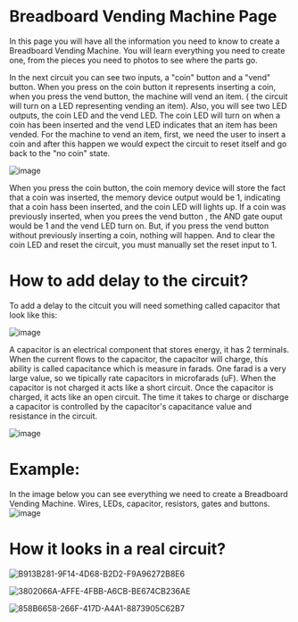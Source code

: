 # Breadboard Vending Machine Page
In this page you will have all the information you need to know to create a Breadboard Vending Machine. You will learn everything you need to create one, from the pieces you need to photos to see where the parts go.


In the next circuit you can see two inputs, a "coin"  button and a "vend" button. When you press on the coin button it represents inserting a coin, when you press the vend button, the machine will vend an item. ( the circuit will turn on a LED representing vending an item). Also, you will see two LED outputs, the coin LED and the vend LED. The coin LED will turn on when a coin has been inserted and the vend LED indicates that an item has been vended. For the machine to vend an item, first, we need the user to insert a coin and after this happen we would expect the circuit to reset itself and go back to the "no coin" state. 

![image](https://github.com/user-attachments/assets/17c213fd-ce4c-4c1c-8cd8-41627b6789c9)

When you press the coin button, the coin memory device will store the fact that a coin was inserted, the memory device output would be 1, indicating that a coin hass been inserted, and the coin LED will lights up. If a coin was previously inserted, when you prees the vend button , the AND gate ouput would be 1 and the vend LED turn on. But, if you press the vend button without previously inserting a coin, nothing will happen. And to clear the coin LED and reset the circuit, you must manually set the reset input to 1.

# How to add delay to the circuit?

To add a delay to the citcuit you will need something called capacitor that look like this:

![image](https://github.com/user-attachments/assets/69056ed1-fe68-4664-8be9-6ce946765368)

A capacitor is an electrical component that stores energy, it has 2 terminals. When the current flows to the capacitor, the capacitor will charge, this ability is called capacitance which is measure in farads. One farad is a very large value, so we tipically rate capacitors in microfarads (uF). When the capacitor is not charged it acts like a short circuit. Once the capacitor is charged, it acts like an open circuit. The time it takes to charge or discharge a capacitor is controlled by the capacitor's capacitance value and resistance in the circuit.

![image](https://github.com/user-attachments/assets/8b5547f4-a5f9-4cfc-8b57-6dd849b00688)

# Example:
In the image below you can see everything we need to create a Breadboard Vending Machine. Wires, LEDs, capacitor, resistors, gates and buttons.
![image](https://github.com/user-attachments/assets/fcea6603-677a-477f-9682-a34abd1e70d2)


# How it looks in a real circuit?

![B913B281-9F14-4D68-B2D2-F9A96272B8E6](https://github.com/user-attachments/assets/411af652-400f-452f-9281-85f6ce354279)

![3802066A-AFFE-4FBB-A6CB-BE674CB236AE](https://github.com/user-attachments/assets/6085468d-4769-4734-b650-41e734c3c97e)

![858B6658-266F-417D-A4A1-8873905C62B7](https://github.com/user-attachments/assets/493a8217-9e9f-4cd6-9249-8649a6676ebf)


